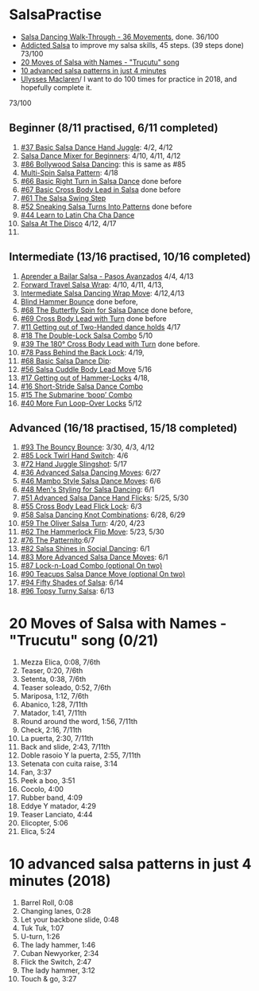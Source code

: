 # SalsaPractise
- [Salsa Dancing Walk-Through - 36 Movements](https://www.youtube.com/watch?v=aV8dS2m9Adc), done. 36/100
- [Addicted Salsa](https://www.addicted2salsa.com/videos) to improve my salsa skills, 45 steps. (39 steps done) 73/100 
- [20 Moves of Salsa with Names - "Trucutu" song](https://www.youtube.com/watch?v=r879DgB36XU&list=RDr879DgB36XU&t=9)
- [10 advanced salsa patterns in just 4 minutes](https://www.youtube.com/watch?v=-qXf2WEJdCY)
- [Ulysses Maclaren](https://www.youtube.com/channel/UCXqPXUWwyq5ItPVXbXF9sNA)/
I want to do 100 times for practice in 2018, and hopefully complete it.

73/100 

## Beginner (8/11 practised, 6/11 completed)
1. [#37 Basic Salsa Dance Hand Juggle](https://www.addicted2salsa.com/videos/beginner?page=2): 4/2, 4/12
2. [Salsa Dance Mixer for Beginners](https://www.addicted2salsa.com/videos/salsa-dance-mixer-for-beginners): 4/10, 4/11, 4/12
3. [#86 Bollywood Salsa Dancing](https://www.addicted2salsa.com/videos/bollywood-salsa-dancing): this is same as #85
4. [Multi-Spin Salsa Pattern](https://www.addicted2salsa.com/videos/multi-spin-salsa-pattern): 4/18
5. [#66 Basic Right Turn in Salsa Dance](https://www.addicted2salsa.com/videos/basic-right-turn-in-salsa-dance) done before
6. [#67 Basic Cross Body Lead in Salsa](https://www.addicted2salsa.com/videos/basic-cross-body-lead-in-salsa) done before
7. [#61 The Salsa Swing Step](https://www.addicted2salsa.com/videos/the-salsa-swing-step)
8. [#52 Sneaking Salsa Turns Into Patterns](https://www.addicted2salsa.com/videos/sneaking-salsa-turns-into-patterns) done before
9. [#44 Learn to Latin Cha Cha Dance](https://www.addicted2salsa.com/videos/learn-latin-cha-cha-dance-in-minutes)
10. [Salsa At The Disco](https://www.addicted2salsa.com/videos/salsa-at-the-disco) 4/12, 4/17
11. [Titanic (options)]: 4/23

## Intermediate (13/16 practised, 10/16 completed)
1. [Aprender a Bailar Salsa - Pasos Avanzados](https://www.youtube.com/watch?v=sDhgn00zmNU) 4/4, 4/13
2. [Forward Travel Salsa Wrap](https://www.addicted2salsa.com/videos/forward-travel-salsa-wrap): 4/10, 4/11, 4/13,
3. [Intermediate Salsa Dancing Wrap Move](https://www.addicted2salsa.com/videos/intermediate-salsa-dancing-wrap-move): 4/12,4/13
4. [Blind Hammer Bounce](https://www.addicted2salsa.com/videos/blind-hammer-bounce) done before,
5. [#68 The Butterfly Spin for Salsa Dance](https://www.addicted2salsa.com/videos/the-butterfly-spin-for-salsa-dance) done before,
6. [#69 Cross Body Lead with Turn](https://www.addicted2salsa.com/videos/cross-body-lead-with-turn) done before
7. [#11 Getting out of Two-Handed dance holds](https://www.addicted2salsa.com/videos/salsa-dance-getting-out-of-two-hand-dance-holds) 4/17
8. [#18 The Double-Lock Salsa Combo](https://www.addicted2salsa.com/videos/salsa-dance-double-lock-salsa-combo/) 5/10
9. [#39 The 180° Cross Body Lead with Turn](https://www.addicted2salsa.com/videos/180-cross-body-lead-with-turn) done before.
10. [#78 Pass Behind the Back Lock](https://www.addicted2salsa.com/videos/pass-behind-the-back-lock): 4/19,
11. [#68 Basic Salsa Dance Dip](https://www.addicted2salsa.com/videos/basic-salsa-dance-dip): 
12. [#56 Salsa Cuddle Body Lead Move](https://www.addicted2salsa.com/videos/salsa-cuddle-body-lead-move) 5/16
13. [#17 Getting out of Hammer-Locks](https://www.addicted2salsa.com/videos/salsa-dance-getting-out-of-hammerlocks-video) 4/18,
14. [#16 Short-Stride Salsa Dance Combo](https://www.addicted2salsa.com/videos/sexy-salsa-dancing-short-stride-salsa-dance-combo)
15. [#15 The Submarine ‘boop’ Combo](https://www.addicted2salsa.com/videos/salsa-dance-move-submarine-combo)
16. [#40 More Fun Loop-Over Locks](https://www.addicted2salsa.com/videos/more-fun-loop-over-locks) 5/12

## Advanced (16/18 practised, 15/18 completed)
1. [#93 The Bouncy Bounce](https://www.addicted2salsa.com/videos/the-bouncy-bounce): 3/30, 4/3, 4/12
2. [#85 Lock Twirl Hand Switch](https://www.youtube.com/watch?v=j4u6XCHCcoI): 4/6
3. [#72 Hand Juggle Slingshot](https://www.addicted2salsa.com/videos/hand-juggle-slingshot): 5/17
4. [#36 Advanced Salsa Dancing Moves](https://www.addicted2salsa.com/videos/how-to-do-complex-salsa-dancing-turn-patterns): 6/27
5. [#46 Mambo Style Salsa Dance Moves](https://www.addicted2salsa.com/videos/mambo-styled-salsa-dance-moves): 6/6
6. [#48 Men's Styling for Salsa Dancing](https://www.addicted2salsa.com/videos/mens-styling-for-salsa-dancing): 6/1
7. [#51 Advanced Salsa Dance Hand Flicks](https://www.addicted2salsa.com/videos/advanced-salsa-dance-hand-flicks): 5/25, 5/30
8. [#55 Cross Body Lead Flick Lock](https://www.addicted2salsa.com/videos/cross-body-lead-flick-lock): 6/3
9. [#58 Salsa Dancing Knot Combinations](https://www.addicted2salsa.com/videos/latin-dance-knot-combinations): 6/28, 6/29
10. [#59 The Oliver Salsa Turn](https://www.addicted2salsa.com/videos/the-oliver-salsa-turn): 4/20, 4/23
11. [#62 The Hammerlock Flip Move](https://www.addicted2salsa.com/videos/the-hammerlock-flip-move): 5/23, 5/30
12. [#76 The Patternito](https://www.addicted2salsa.com/videos/the-patternito):6/7
13. [#82 Salsa Shines in Social Dancing](https://www.addicted2salsa.com/videos/salsa-shines-in-social-dancing): 6/1
14. [#83 More Advanced Salsa Dance Moves](https://www.addicted2salsa.com/videos/more-advanced-salsa-dance-moves): 6/1
15. [#87 Lock-n-Load Combo (optional On two)](https://www.addicted2salsa.com/videos/lock-n-load-combo)
16. [#90 Teacups Salsa Dance Move (optional On two)](https://www.addicted2salsa.com/videos/teacups-salsa-dance-move)
17. [#94 Fifty Shades of Salsa](https://www.addicted2salsa.com/videos/fifty-shades-of-salsa): 6/14
18. [#96 Topsy Turny Salsa](https://www.addicted2salsa.com/videos/topsy-turny-salsa): 6/13

# 20 Moves of Salsa with Names - "Trucutu" song (0/21)
1. Mezza Elica, 0:08, 7/6th
2. Teaser, 0:20, 7/6th
3. Setenta, 0:38, 7/6th
4. Teaser soleado, 0:52, 7/6th
5. Mariposa, 1:12, 7/6th
6. Abanico, 1:28, 7/11th
7. Matador, 1:41, 7/11th
8. Round around the word, 1:56, 7/11th
9. Check, 2:16, 7/11th
10. La puerta, 2:30, 7/11th
11. Back and slide, 2:43, 7/11th
12. Doble rasoio Y la puerta, 2:55, 7/11th
13. Setenata con cuita raise, 3:14
14. Fan, 3:37
15. Peek a boo, 3:51
16. Cocolo, 4:00
17. Rubber band, 4:09
18. Eddye Y matador, 4:29
19. Teaser Lanciato, 4:44
20. Elicopter, 5:06
21. Elica, 5:24

# 10 advanced salsa patterns in just 4 minutes (2018)
1. Barrel Roll, 0:08
2. Changing lanes, 0:28
3. Let your backbone slide, 0:48
4. Tuk Tuk, 1:07
5. U-turn, 1:26
6. The lady hammer, 1:46
7. Cuban Newyorker, 2:34
8. Flick the Switch, 2:47
9. The lady hammer, 3:12
10. Touch & go, 3:27
